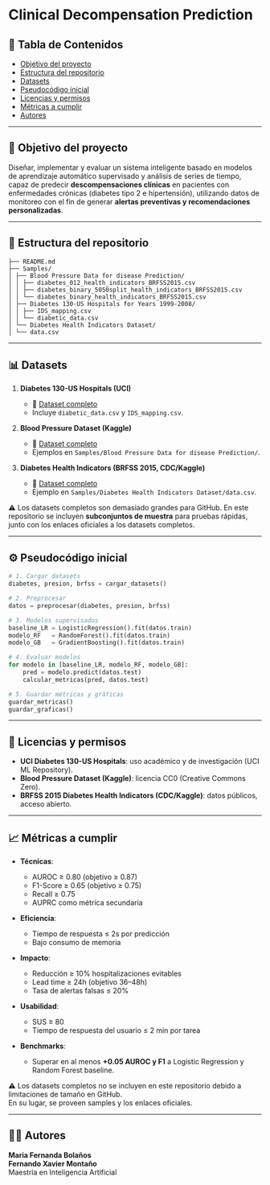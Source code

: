 
# Clinical Decompensation Prediction

## 📑 Tabla de Contenidos
- [Objetivo del proyecto](#-objetivo-del-proyecto)
- [Estructura del repositorio](-#estructura-del-repositorio)
- [Datasets](#-datasets)
- [Pseudocódigo inicial](#-pseudocódigo-inicial)
- [Licencias y permisos](#-licencias-y-permisos)
- [Métricas a cumplir](#-métricas-a-cumplir)
- [Autores](#-autores)

---

## 📌 Objetivo del proyecto
Diseñar, implementar y evaluar un sistema inteligente basado en modelos de aprendizaje automático supervisado y análisis de series de tiempo, capaz de predecir **descompensaciones clínicas** en pacientes con enfermedades crónicas (diabetes tipo 2 e hipertensión), utilizando datos de monitoreo con el fin de generar **alertas preventivas y recomendaciones personalizadas**.

---

## 📂 Estructura del repositorio
```Clinical-Decompensation-Prediction/
├── README.md
├── Samples/
│ ├── Blood Pressure Data for disease Prediction/
│ │ ├── diabetes_012_health_indicators_BRFSS2015.csv
│ │ ├── diabetes_binary_5050split_health_indicators_BRFSS2015.csv
│ │ └── diabetes_binary_health_indicators_BRFSS2015.csv
│ ├── Diabetes 130-US Hospitals for Years 1999-2008/
│ │ ├── IDS_mapping.csv
│ │ └── diabetic_data.csv
│ └── Diabetes Health Indicators Dataset/
│ └── data.csv
```


---

## 📊 Datasets

1. **Diabetes 130-US Hospitals (UCI)**  
   - 🔗 [Dataset completo](https://archive.ics.uci.edu/dataset/296/diabetes+130-us+hospitals+for+years+1999-2008)  
   - Incluye `diabetic_data.csv` y `IDS_mapping.csv`.  

2. **Blood Pressure Dataset (Kaggle)**  
   - 🔗 [Dataset completo](https://www.kaggle.com/datasets/pavanbodanki/blood-press)  
   - Ejemplos en `Samples/Blood Pressure Data for disease Prediction/`.  

3. **Diabetes Health Indicators (BRFSS 2015, CDC/Kaggle)**  
   - 🔗 [Dataset completo](https://www.kaggle.com/datasets/alexteboul/diabetes-health-indicators-dataset)  
   - Ejemplo en `Samples/Diabetes Health Indicators Dataset/data.csv`.  

⚠️ Los datasets completos son demasiado grandes para GitHub. En este repositorio se incluyen **subconjuntos de muestra** para pruebas rápidas, junto con los enlaces oficiales a los datasets completos.

---

## ⚙️ Pseudocódigo inicial

```python
# 1. Cargar datasets
diabetes, presion, brfss = cargar_datasets()

# 2. Preprocesar
datos = preprocesar(diabetes, presion, brfss)

# 3. Modelos supervisados
baseline_LR = LogisticRegression().fit(datos.train)
modelo_RF   = RandomForest().fit(datos.train)
modelo_GB   = GradientBoosting().fit(datos.train)

# 4. Evaluar modelos
for modelo in [baseline_LR, modelo_RF, modelo_GB]:
    pred = modelo.predict(datos.test)
    calcular_metricas(pred, datos.test)

# 5. Guardar métricas y gráficas
guardar_metricas()
guardar_graficas()
```

---

## 📌 Licencias y permisos
- **UCI Diabetes 130-US Hospitals**: uso académico y de investigación (UCI ML Repository).  
- **Blood Pressure Dataset (Kaggle)**: licencia CC0 (Creative Commons Zero).  
- **BRFSS 2015 Diabetes Health Indicators (CDC/Kaggle)**: datos públicos, acceso abierto.

---

## 📈 Métricas a cumplir
- **Técnicas**:  
  - AUROC ≥ 0.80 (objetivo ≥ 0.87)  
  - F1-Score ≥ 0.65 (objetivo ≥ 0.75)  
  - Recall ≥ 0.75  
  - AUPRC como métrica secundaria  

- **Eficiencia**:  
  - Tiempo de respuesta ≤ 2s por predicción  
  - Bajo consumo de memoria  

- **Impacto**:  
  - Reducción ≥ 10% hospitalizaciones evitables  
  - Lead time ≥ 24h (objetivo 36–48h)  
  - Tasa de alertas falsas ≤ 20%  

- **Usabilidad**:  
  - SUS ≥ 80  
  - Tiempo de respuesta del usuario ≤ 2 min por tarea  

- **Benchmarks**:  
  - Superar en al menos **+0.05 AUROC y F1** a Logistic Regression y Random Forest baseline.  

⚠️ Los datasets completos no se incluyen en este repositorio debido a limitaciones de tamaño en GitHub.  
En su lugar, se proveen samples y los enlaces oficiales.

---

## 👨‍💻 Autores
**Maria Fernanda Bolaños**  
**Fernando Xavier Montaño**  
Maestría en Inteligencia Artificial

